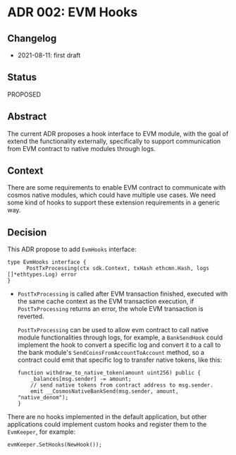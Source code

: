 # ADR 002: EVM Hooks

## Changelog

- 2021-08-11: first draft

## Status

PROPOSED

## Abstract

The current ADR proposes a hook interface to EVM module, with the goal of extend the functionality externally,
specifically to support communication from EVM contract to native modules through logs.

## Context

There are some requirements to enable EVM contract to communicate with cosmos native modules, which could have multiple
use cases. We need some kind of hooks to support these extension requirements in a generic way.

## Decision

This ADR propose to add `EvmHooks` interface:

```golang
type EvmHooks interface {
	  PostTxProcessing(ctx sdk.Context, txHash ethcmn.Hash, logs []*ethtypes.Log) error
}
```

- `PostTxProcessing` is called after EVM transaction finished, executed with the same cache context as the EVM
  transaction execution, if `PostTxProcessing` returns an error, the whole EVM transaction is reverted.

  `PostTxProcessing` can be used to allow evm contract to call native module functionalities through logs, for example,
  a `BankSendHook` could implement the hook to convert a specific log and convert it to a call to the bank module's
  `SendCoinsFromAccountToAccount` method, so a contract could emit that specific log to transfer native tokens, like this:

  ```solidity
  function withdraw_to_native_token(amount uint256) public {
      _balances[msg.sender] -= amount;
      // send native tokens from contract address to msg.sender.
      emit __CosmosNativeBankSend(msg.sender, amount, "native_denom");
  }
  ```

There are no hooks implemented in the default application, but other applications could implement custom hooks and
register them to the `EvmKeeper`, for example:

```golang
evmKeeper.SetHooks(NewHook());
```


